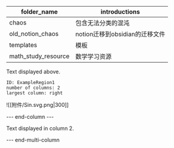 | folder_name      | introductions                  |
| ---------------- | ------------------------------ |
| chaos            | 包含无法分类的混沌             |
| old_notion_chaos | notion迁移到obsidian的迁移文件 |
| templates        | 模板                           |
| math_study_resource                 |数学学习资源                                |



Text displayed above.

```start-multi-column  
ID: ExampleRegion1  
number of columns: 2  
largest column: right
```

![[附件/Sin.svg.png|300]]

--- end-column ---

Text displayed in column 2.

--- end-multi-column


